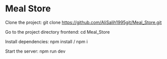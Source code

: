 # Meal Store

Clone the project:
git clone https://github.com/AliSalih1995git/Meal_Store.git

Go to the project directory frontend:
cd Meal_Store

Install dependencies:
npm install / npm i

Start the server:
npm run dev
